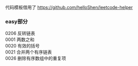代码模板借用了 https://github.com/helloShen/leetcode-helper

### easy部分
0206 反转链表  
0001 两数之和  
0020 有效的括号  
0021 合并两个有序链表  
0026 删除有序数组中的重复项  
